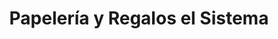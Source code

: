 ---
title: "Papelería y Regalos el Sistema"
url: /toluca-de-lerdo/papeleria-y-regalos-el-sistema/
shop: material de oficina
---